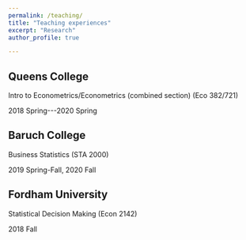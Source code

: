 ```yaml
---
permalink: /teaching/
title: "Teaching experiences"
excerpt: "Research"
author_profile: true

---
```


## Queens College

Intro to Econometrics/Econometrics (combined section) (Eco 382/721)              

2018 Spring---2020 Spring

## Baruch College

Business Statistics (STA 2000) 

2019 Spring-Fall, 2020 Fall

## Fordham University

Statistical Decision Making (Econ 2142)

2018 Fall

